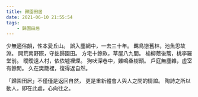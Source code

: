 ```yaml
---
title: 歸園田居
date: 2021-06-10 21:55:54
tags:
    - 歸園田居
---
```


少無適俗韻，性本愛丘山。
誤入塵網中，一去三十年。
羈鳥戀舊林，池魚思故淵。
開荒南野際，守拙歸園田。
方宅十餘畝，草屋八九間。
榆柳蔭後簷，桃李羅堂前。
曖曖遠人村，依依墟裡煙。
狗吠深巷中，雞鳴桑樹顛。
戶庭無塵雜，虛室有餘閒。
久在樊籠裡，復得返自然。


「歸園田居」不僅僅是返回自然，
更是重新體會人與人之間的情誼。
陶詩之所以動人，即在此處，心向往之。
